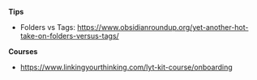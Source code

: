 **Tips**
- Folders vs Tags: https://www.obsidianroundup.org/yet-another-hot-take-on-folders-versus-tags/

**Courses**
- https://www.linkingyourthinking.com/lyt-kit-course/onboarding